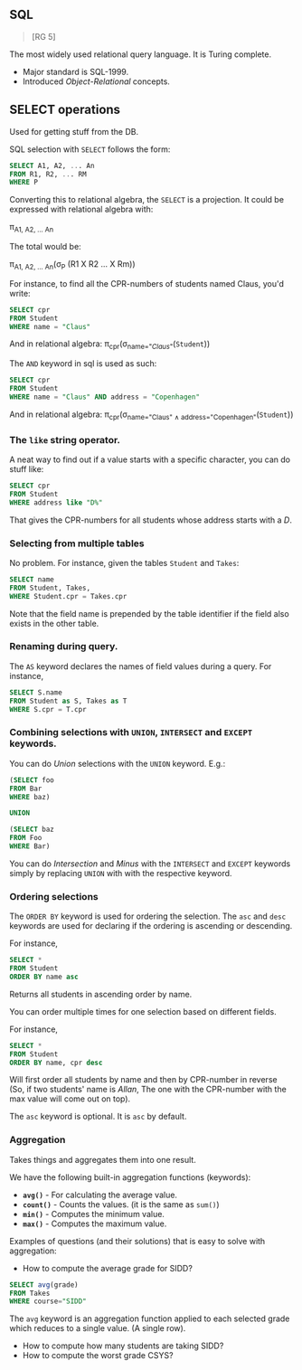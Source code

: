 ## SQL
> [RG 5]

The most widely used relational query language. It is Turing complete.


- Major standard is SQL-1999.
- Introduced *Object-Relational* concepts.

## SELECT operations
Used for getting stuff from the DB.

SQL selection with `SELECT` follows the form:
```sql
SELECT A1, A2, ... An
FROM R1, R2, ... RM
WHERE P
```

Converting this to relational algebra, the `SELECT` is a projection. It could be expressed with relational algebra with:

π<sub>A1, A2, ... An</sub>

The total would be:

π<sub>A1, A2, ... An</sub>(σ<sub>P</sub> (R1 X R2 ... X Rm))

For instance, to find all the CPR-numbers of students named Claus, you'd write:
```sql
SELECT cpr
FROM Student
WHERE name = "Claus"
```

And in relational algebra:
π<sub>cpr</sub>(σ<sub>name="*Claus*"</sub>(`Student`))

The `AND` keyword in sql is used as such:
```sql
SELECT cpr
FROM Student
WHERE name = "Claus" AND address = "Copenhagen"
```

And in relational algebra:
π<sub>cpr</sub>(σ<sub>name="Claus" ∧ address="Copenhagen"</sub>(`Student`))

### The `like` string operator.
A neat way to find out if a value starts with a specific character, you can do stuff like:
```sql
SELECT cpr
FROM Student
WHERE address like "D%"
```

That gives the CPR-numbers for all students whose address starts with a *D*.

### Selecting from multiple tables

No problem. For instance, given the tables `Student` and `Takes`:
```sql
SELECT name
FROM Student, Takes,
WHERE Student.cpr = Takes.cpr
```

Note that the field name is prepended by the table identifier if the field also exists in the other table.

### Renaming during query.
The `AS` keyword declares the names of field values during a query. For instance,
```sql
SELECT S.name
FROM Student as S, Takes as T
WHERE S.cpr = T.cpr
```

### Combining selections with `UNION`, `INTERSECT` and `EXCEPT` keywords.

You can do *Union* selections with the `UNION` keyword. E.g.:

```sql
(SELECT foo
FROM Bar
WHERE baz)

UNION

(SELECT baz
FROM Foo
WHERE Bar)
```

You can do *Intersection* and *Minus* with the `INTERSECT` and `EXCEPT` keywords simply by replacing `UNION` with with the respective keyword.

### Ordering selections
The `ORDER BY` keyword is used for ordering the selection. The `asc` and `desc` keywords are used for declaring if the ordering is ascending or descending.

 For instance,
```sql
SELECT *
FROM Student
ORDER BY name asc
```

Returns all students in ascending order by name.

You can order multiple times for one selection based on different fields.

For instance,
```sql
SELECT *
FROM Student
ORDER BY name, cpr desc
```

Will first order all students by name and then by CPR-number in reverse (So, if two students' name is *Allan*, The one with the CPR-number with the max value will come out on top).

The `asc` keyword is optional. It is `asc` by default.

### Aggregation
Takes things and aggregates them into one result.

We have the following built-in aggregation functions (keywords):
- **`avg()`**				- For calculating the average value.
- **`count()`**		- Counts the values. (it is the same as `sum()`)
- **`min()`**			- Computes the minimum value.
- **`max()`**			- Computes the maximum value.

Examples of questions (and their solutions) that is easy to solve with aggregation:

- How to compute the average grade for SIDD?

```sql
SELECT avg(grade)
FROM Takes
WHERE course="SIDD"
```

The `avg` keyword is an aggregation function applied to each selected grade which reduces to a single value. (A single row).

- How to compute how many students are taking SIDD?
- How to compute the worst grade CSYS?
